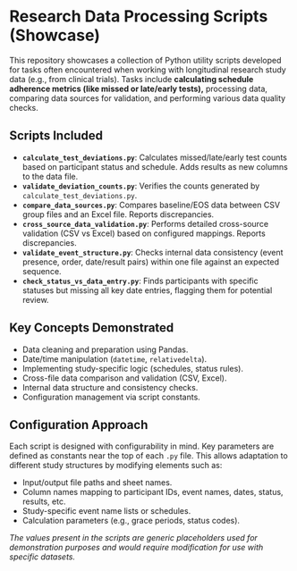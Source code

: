 # Research Data Processing Scripts (Showcase)

This repository showcases a collection of Python utility scripts developed for tasks often encountered when working with longitudinal research study data (e.g., from clinical trials). Tasks include **calculating schedule adherence metrics (like missed or late/early tests),** processing data, comparing data sources for validation, and performing various data quality checks.

## Scripts Included

* **`calculate_test_deviations.py`**: Calculates missed/late/early test counts based on participant status and schedule. Adds results as new columns to the data file.
* **`validate_deviation_counts.py`**: Verifies the counts generated by `calculate_test_deviations.py`.
* **`compare_data_sources.py`**: Compares baseline/EOS data between CSV group files and an Excel file. Reports discrepancies.
* **`cross_source_data_validation.py`**: Performs detailed cross-source validation (CSV vs Excel) based on configured mappings. Reports discrepancies.
* **`validate_event_structure.py`**: Checks internal data consistency (event presence, order, date/result pairs) within one file against an expected sequence.
* **`check_status_vs_data_entry.py`**: Finds participants with specific statuses but missing all key date entries, flagging them for potential review.

## Key Concepts Demonstrated

* Data cleaning and preparation using Pandas.
* Date/time manipulation (`datetime`, `relativedelta`).
* Implementing study-specific logic (schedules, status rules).
* Cross-file data comparison and validation (CSV, Excel).
* Internal data structure and consistency checks.
* Configuration management via script constants.

## Configuration Approach

Each script is designed with configurability in mind. Key parameters are defined as constants near the top of each `.py` file. This allows adaptation to different study structures by modifying elements such as:

* Input/output file paths and sheet names.
* Column names mapping to participant IDs, event names, dates, status, results, etc.
* Study-specific event name lists or schedules.
* Calculation parameters (e.g., grace periods, status codes).

*The values present in the scripts are generic placeholders used for demonstration purposes and would require modification for use with specific datasets.*
